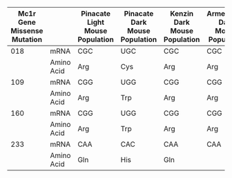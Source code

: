 | Mc1r Gene Missense Mutation |            | Pinacate Light Mouse Population | Pinacate Dark Mouse Population | Kenzin Dark Mouse Population | Armendaris Dark Mouse Population | Carrizozo Dark Mouse Population |
| --------------------------- | ---------- | ------------------------------- | ------------------------------ | ---------------------------- | -------------------------------- | ------------------------------- |
| 018                         | mRNA       | CGC                             | UGC                            | CGC                          | CGC                              | CGC                             |
|                             | Amino Acid | Arg                             | Cys                            | Arg                          | Arg                              | Arg                             |
| 109                         | mRNA       | CGG                             | UGG                            | CGG                          | CGG                              | CGG                             |
|                             | Amino Acid | Arg                             | Trp                            | Arg                          | Arg                              | Arg                             |
| 160                         | mRNA       | CGG                             | UGG                            | CGG                          | CGG                              | CGG                             |
|                             | Amino Acid | Arg                             | Trp                            | Arg                          | Arg                              | Arg                             |
| 233                         | mRNA       | CAA                             | CAC                            | CAA                          | CAA                              | CAA                             |
|                             | Amino Acid | Gln                             | His                            | Gln                             |                                  |                                 |
